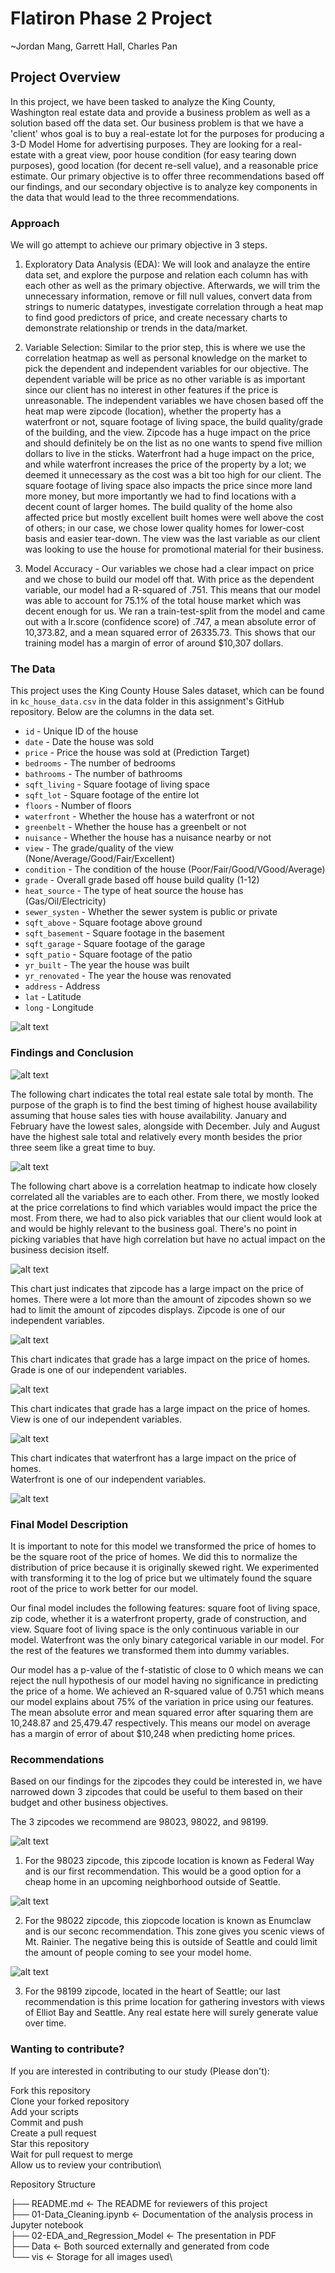 # Flatiron Phase 2 Project
~Jordan Mang, Garrett Hall, Charles Pan


## Project Overview

In this project, we have been tasked to analyze the King County, Washington real estate data and provide a business problem as well as a solution based off the data set. Our business problem is that we have a 'client' whos goal is to buy a real-estate lot for the purposes for producing a 3-D Model Home for advertising purposes. They are looking for a real-estate with a great view, poor house condition (for easy tearing down purposes), good location (for decent re-sell value), and a reasonable price estimate. Our primary objective is to offer three recommendations based off our findings, and our secondary objective is to analyze key components in the data that would lead to the three recommendations.


### Approach

We will go attempt to achieve our primary objective in 3 steps.

1. Exploratory Data Analysis (EDA): We will look and analayze the entire data set, and explore the purpose and relation each column has with each other as well as the primary objective. Afterwards, we will trim the unnecessary information, remove or fill null values, convert data from strings to numeric datatypes, investigate correlation through a heat map to find good predictors of price, and create necessary charts to demonstrate relationship or trends in the data/market.

2. Variable Selection: Similar to the prior step, this is where we use the correlation heatmap as well as personal knowledge on the market to pick the dependent and independent variables for our objective. The dependent variable will be price as no other variable is as important since our client has no interest in other features if the price is unreasonable. The independent variables we have chosen based off the heat map were zipcode (location), whether the property has a waterfront or not, square footage of living space, the build quality/grade of the building, and the view. Zipcode has a huge impact on the price and should definitely be on the list as no one wants to spend five million dollars to live in the sticks. Waterfront had a huge impact on the price, and while waterfront increases the price of the property by a lot; we deemed it unnecessary as the cost was a bit too high for our client. The square footage of living space also impacts the price since more land more money, but more importantly we had to find locations with a decent count of larger homes. The build quality of the home also affected price but mostly excellent built homes were well above the cost of others; in our case, we chose lower quality homes for lower-cost basis and easier tear-down. The view was the last variable as our client was looking to use the house for promotional material for their business.

3. Model Accuracy - Our variables we chose had a clear impact on price and we chose to build our model off that. With price as the dependent variable, our model had a R-squared of .751. This means that our model was able to account for 75.1% of the total house market which was decent enough for us. We ran a train-test-split from the model and came out with a lr.score (confidence score) of .747, a mean absolute error of 10,373.82, and a mean squared error of 26335.73. This shows that our training model has a margin of error of around $10,307 dollars.


### The Data

This project uses the King County House Sales dataset, which can be found in  `kc_house_data.csv` in the data folder in this assignment's GitHub repository. Below are the columns in the data set.

* `id` - Unique ID of the house
* `date` - Date the house was sold
* `price` - Price the house was sold at (Prediction Target)
* `bedrooms` - The number of bedrooms
* `bathrooms` - The number of bathrooms
* `sqft_living` - Square footage of living space
* `sqft_lot` - Square footage of the entire lot
* `floors` - Number of floors
* `waterfront` - Whether the house has a waterfront or not
* `greenbelt` - Whether the house has a greenbelt or not
* `nuisance` - Whether the house has a nuisance nearby or not
* `view` - The grade/quality of the view (None/Average/Good/Fair/Excellent)
* `condition` - The condition of the house (Poor/Fair/Good/VGood/Average)
* `grade` - Overall grade based off house build quality (1-12) 
* `heat_source` - The type of heat source the house has (Gas/Oil/Electricity)
* `sewer_systen` - Whether the sewer system is public or private
* `sqft_above` - Square footage above ground
* `sqft_basement` - Square footage in the basement
* `sqft_garage` - Square footage of the garage
* `sqft_patio` - Square footage of the patio
* `yr_built` - The year the house was built
* `yr_renovated` - The year the house was renovated
* `address` - Address
* `lat` - Latitude
* `long` - Longitude

![alt text](./vis/head.png)

### Findings and Conclusion

![alt text](./vis/salesbymonth.png)

The following chart indicates the total real estate sale total by month. The purpose of the graph is to find the best timing of highest house availability assuming that house sales ties with house availability. January and February have the lowest sales, alongside with December. July and August have the highest sale total and relatively every month besides the prior three seem like a great time to buy.

![alt text](./vis/corrmat2.png)

The following chart above is a correlation heatmap to indicate how closely correlated all the variables are to each other. From there, we mostly looked at the price correlations to find which variables would impact the price the most. From there, we had to also pick variables that our client would look at and would be highly relevant to the business goal. There's no point in picking variables that have high correlation but have no actual impact on the business decision itself.

![alt text](./vis/zipcodetoprice.png)

This chart just indicates that zipcode has a large impact on the price of homes. There were a lot more than the amount of zipcodes shown so we had to limit the amount of zipcodes displays. Zipcode is one of our independent variables.

![alt text](./vis/gradetoprice.png)

This chart indicates that grade has a large impact on the price of homes.\
Grade is one of our independent variables.

![alt text](./vis/viewtoprice.png)

This chart indicates that grade has a large impact on the price of homes.\
View is one of our independent variables.

![alt text](./vis/waterfronttoprice.png)

This chart indicates that waterfront has a large impact on the price of homes.\
Waterfront is one of our independent variables.

![alt text](./vis/modelsummary.png)

### Final Model Description

It is important to note for this model we transformed the price of homes to be the square root of the price of homes. We did this to normalize the distribution of price because it is originally skewed right. We experimented with transforming it to the log of price but we ultimately found the square root of the price to work better for our model.

Our final model includes the following features: square foot of living space, zip code, whether it is a waterfront property, grade of construction, and view. Square foot of living space is the only continuous variable in our model. Waterfront was the only binary categorical variable in our model. For the rest of the features we transformed them into dummy variables.

Our model has a p-value of the f-statistic of close to 0 which means we can reject the null hypothesis of our model having no significance in predicting the price of a home. We achieved an R-squared value of 0.751 which means our model explains about 75% of the variation in price using our features. The mean absolute error and mean squared error after squaring them are 10,248.87 and 25,479.47 respectively. This means our model on average has a margin of error of about $10,248 when predicting home prices.


### Recommendations

Based on our findings for the zipcodes they could be interested in, we have narrowed down 3 zipcodes that could be useful to them based on their budget and other business objectives.

The 3 zipcodes we recommend are 98023, 98022, and 98199.

![alt text](./vis/Federalway.png)

1. For the 98023 zipcode, this zipcode location is known as Federal Way and is our first recommendation. This would be a good option for a cheap home in an upcoming neighborhood outside of Seattle.

![alt text](./vis/Enumclaw.png)

2. For the 98022 zipcode, this ziopcode location is known as Enumclaw and is our seconc recommendation. This zone gives you scenic views of Mt. Rainier. The negative being this is outside of Seattle and could limit the amount of people coming to see your model home.

![alt text](./vis/Seattle.png)

3. For the 98199 zipcode, located in the heart of Seattle; our last recommendation is this prime location for gathering investors with views of Elliot Bay and Seattle. Any real estate here will surely generate value over time.


### Wanting to contribute?

If you are interested in contributing to our study (Please don't):

Fork this repository\
Clone your forked repository\
Add your scripts\
Commit and push\
Create a pull request\
Star this repository\
Wait for pull request to merge\
Allow us to review your contribution\

Repository Structure

├── README.md <- The README for reviewers of this project\
├── 01-Data_Cleaning.ipynb <- Documentation of the analysis process in Jupyter notebook\
├── 02-EDA_and_Regression_Model <- The presentation in PDF\
├── Data <- Both sourced externally and generated from code\
└── vis <- Storage for all images used\
